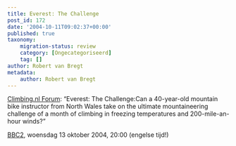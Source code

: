 ```yaml
---
title: Everest: The Challenge
post_id: 172
date: '2004-10-11T09:02:37+00:00'
published: true
taxonomy:
    migration-status: review
    category: [Ongecategoriseerd]
    tag: []
author: Robert van Bregt
metadata:
    author: Robert van Bregt
---
```

[Climbing.nl Forum](http://forum.climbing.nl/59078.html): “Everest: The Challenge:Can a 40-year-old mountain bike instructor from North Wales take on the ultimate mountaineering challenge of a month of climbing in freezing temperatures and 200-mile-an-hour winds?”

[BBC2](http://www.bbc.co.uk/bbctwo/), woensdag 13 oktober 2004, 20:00 (engelse tijd!)